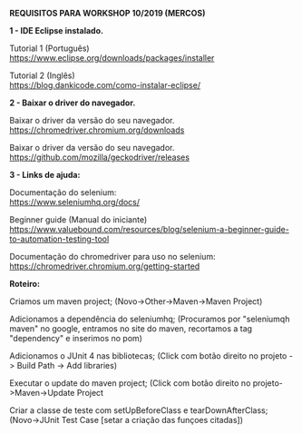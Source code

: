**REQUISITOS PARA WORKSHOP 10/2019 (MERCOS)**
  
  


**1 - IDE Eclipse instalado.**

Tutorial 1 (Português)  
https://www.eclipse.org/downloads/packages/installer  


Tutorial 2 (Inglês)  
https://blog.dankicode.com/como-instalar-eclipse/  


**2 - Baixar o driver do navegador.**    



Baixar o driver da versão do seu navegador.  
https://chromedriver.chromium.org/downloads  

Baixar o driver da versão do seu navegador.  
https://github.com/mozilla/geckodriver/releases    


**3 - Links de ajuda:**  


Documentação do selenium:  
https://www.seleniumhq.org/docs/  

Beginner guide (Manual do iniciante)  
https://www.valuebound.com/resources/blog/selenium-a-beginner-guide-to-automation-testing-tool  

Documentação do chromedriver para uso no selenium:  
https://chromedriver.chromium.org/getting-started  

**Roteiro:**

Criamos um maven project; (Novo->Other->Maven->Maven Project)  

Adicionamos a dependência do seleniumhq; (Procuramos por "seleniumqh maven" no google, entramos no site do maven, recortamos a tag "dependency" e inserimos no pom)  

Adicionamos o JUnit 4 nas bibliotecas; (Click com botão direito no projeto -> Build Path -> Add libraries)   

Executar o update do maven project; (Click com botão direito no projeto->Maven->Update Project    

Criar a classe de teste com setUpBeforeClass e tearDownAfterClass; (Novo->JUnit Test Case [setar a criação das funçoes citadas])  




